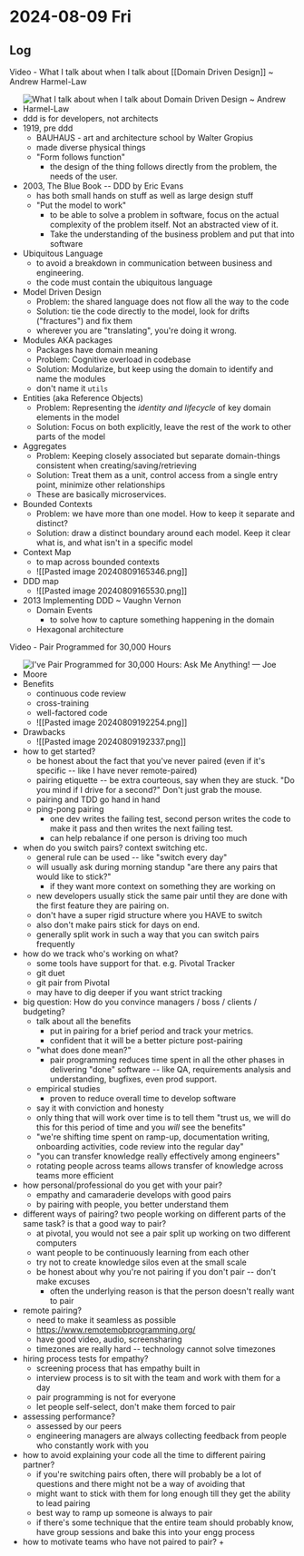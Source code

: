 # 2024-08-09 Fri

## Log

Video - What I talk about when I talk about [[Domain Driven Design]] ~ Andrew Harmel-Law
+ ![What I talk about when I talk about Domain Driven Design ~ Andrew Harmel-Law](https://youtu.be/6nrRfCkeAKU)
+ ddd is for developers, not architects
+ 1919, pre ddd
	+ BAUHAUS - art and architecture school by Walter Gropius
	+ made diverse physical things
	+ "Form follows function"
		+ the design of the thing follows directly from the problem, the needs of the user.
+ 2003, The Blue Book -- DDD by Eric Evans
	+ has both small hands on stuff as well as large design stuff
	+ "Put the model to work"
		+ to be able to solve a problem in software, focus on the actual complexity of the problem itself. Not an abstracted view of it.
		+ Take the understanding of the business problem and put that into software
+ Ubiquitous Language
	+ to avoid a breakdown in communication between business and engineering.
	+ the code must contain the ubiquitous language
+ Model Driven Design
	+ Problem: the shared language does not flow all the way to the code
	+ Solution: tie the code directly to the model, look for drifts ("fractures") and fix them
	+ wherever you are "translating", you're doing it wrong.
+ Modules AKA packages
	+ Packages have domain meaning
	+ Problem: Cognitive overload in codebase
	+ Solution: Modularize, but keep using the domain to identify and name the modules
	+ don't name it `utils`
+ Entities (aka Reference Objects)
	+ Problem: Representing the _identity and lifecycle_ of key domain elements in the model
	+ Solution: Focus on both explicitly, leave the rest of the work to other parts of the model
+ Aggregates
	+ Problem: Keeping closely associated but separate domain-things consistent when creating/saving/retrieving
	+ Solution: Treat them as a unit, control access from a single entry point, minimize other relationships
	+ These are basically microservices.
+ Bounded Contexts
	+ Problem: we have more than one model. How to keep it separate and distinct?
	+ Solution: draw a distinct boundary around each model. Keep it clear what is, and what isn't in a specific model
+ Context Map
	+ to map across bounded contexts
	+ ![[Pasted image 20240809165346.png]]
+ DDD map
	+ ![[Pasted image 20240809165530.png]]
+ 2013 Implementing DDD ~ Vaughn Vernon
	+ Domain Events
		+ to solve how to capture something happening in the domain
	+ Hexagonal architecture

Video - Pair Programmed for 30,000 Hours
+ ![I've Pair Programmed for 30,000 Hours: Ask Me Anything! — Joe Moore](https://youtu.be/RCDfBioUgts)
+ Benefits
	+ continuous code review
	+ cross-training
	+ well-factored code
	+ ![[Pasted image 20240809192254.png]]
+ Drawbacks
	+ ![[Pasted image 20240809192337.png]]
+ how to get started?
	+ be honest about the fact that you've never paired (even if it's specific -- like I have never remote-paired)
	+ pairing etiquette -- be extra courteous, say when they are stuck. "Do you mind if I drive for a second?" Don't just grab the mouse.
	+ pairing and TDD go hand in hand
	+ ping-pong pairing
		+ one dev writes the failing test, second person writes the code to make it pass and then writes the next failing test.
		+ can help rebalance if one person is driving too much
+ when do you switch pairs? context switching etc.
	+ general rule can be used -- like "switch every day"
	+ will usually ask during morning standup "are there any pairs that would like to stick?"
		+ if they want more context on something they are working on
	+ new developers usually stick the same pair until they are done with the first feature they are pairing on.
	+ don't have a super rigid structure where you HAVE to switch
	+ also don't make pairs stick for days on end.
	+ generally split work in such a way that you can switch pairs frequently
+ how do we track who's working on what?
	+ some tools have support for that. e.g. Pivotal Tracker
	+ git duet
	+ git pair from Pivotal
	+ may have to dig deeper if you want strict tracking
+ big question: How do you convince managers / boss / clients / budgeting?
	+ talk about all the benefits
		+ put in pairing for a brief period and track your metrics.
		+ confident that it will be a better picture post-pairing
	+ "what does done mean?"
		+ pair programming reduces time spent in all the other phases in delivering "done" software -- like QA, requirements analysis and understanding, bugfixes, even prod support.
	+ empirical studies
		+ proven to reduce overall time to develop software
	+ say it with conviction and honesty
	+ only thing that will work over time is to tell them "trust us, we will do this for this period of time and you *will* see the benefits"
	+ "we're shifting time spent on ramp-up, documentation writing, onboarding activities, code review into the regular day"
	+ "you can transfer knowledge really effectively among engineers"
	+ rotating people across teams allows transfer of knowledge across teams more efficient
+ how personal/professional do you get with your pair?
	+ empathy and camaraderie develops with good pairs
	+ by pairing with people, you better understand them
+ different ways of pairing? two people working on different parts of the same task? is that a good way to pair?
	+ at pivotal, you would not see a pair split up working on two different computers
	+ want people to be continuously learning from each other
	+ try not to create knowledge silos even at the small scale
	+ be honest about why you're not pairing if you don't pair -- don't make excuses
		+ often the underlying reason is that the person doesn't really want to pair
+ remote pairing?
	+ need to make it seamless as possible
	+ https://www.remotemobprogramming.org/
	+ have good video, audio, screensharing
	+ timezones are really hard -- technology cannot solve timezones
+ hiring process tests for empathy?
	+ screening process that has empathy built in
	+ interview process is to sit with the team and work with them for a day
	+ pair programming is not for everyone
	+ let people self-select, don't make them forced to pair
+ assessing performance?
	+ assessed by our peers
	+ engineering managers are always collecting feedback from people who constantly work with you
+ how to avoid explaining your code all the time to different pairing partner?
	+ if you're switching pairs often, there will probably be a lot of questions and there might not be a way of avoiding that
	+ might want to stick with them for long enough till they get the ability to lead pairing
	+ best way to ramp up someone is always to pair
	+ if there's some technique that the entire team should probably know, have group sessions and bake this into your engg process
+ how to motivate teams who have not paired to pair?
	+ 